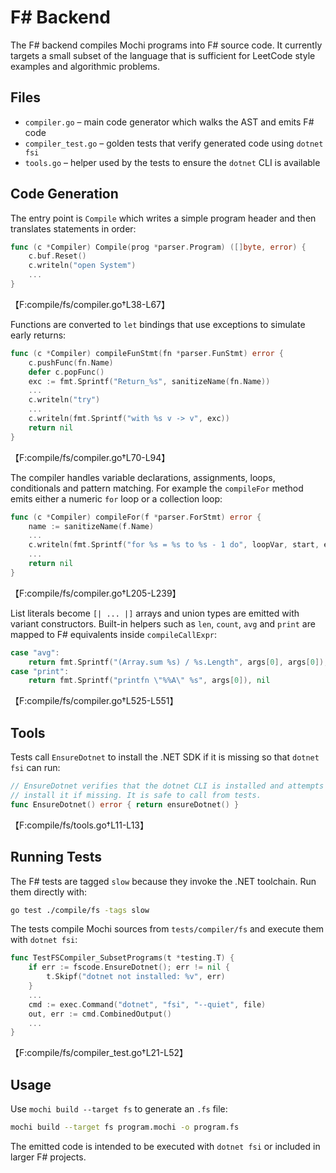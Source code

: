 # F# Backend

The F# backend compiles Mochi programs into F# source code. It currently targets a small subset of the language that is sufficient for LeetCode style examples and algorithmic problems.

## Files

- `compiler.go` – main code generator which walks the AST and emits F# code
- `compiler_test.go` – golden tests that verify generated code using `dotnet fsi`
- `tools.go` – helper used by the tests to ensure the `dotnet` CLI is available

## Code Generation

The entry point is `Compile` which writes a simple program header and then translates statements in order:

```go
func (c *Compiler) Compile(prog *parser.Program) ([]byte, error) {
    c.buf.Reset()
    c.writeln("open System")
    ...
}
```
【F:compile/fs/compiler.go†L38-L67】

Functions are converted to `let` bindings that use exceptions to simulate early returns:

```go
func (c *Compiler) compileFunStmt(fn *parser.FunStmt) error {
    c.pushFunc(fn.Name)
    defer c.popFunc()
    exc := fmt.Sprintf("Return_%s", sanitizeName(fn.Name))
    ...
    c.writeln("try")
    ...
    c.writeln(fmt.Sprintf("with %s v -> v", exc))
    return nil
}
```
【F:compile/fs/compiler.go†L70-L94】

The compiler handles variable declarations, assignments, loops, conditionals and pattern matching. For example the `compileFor` method emits either a numeric `for` loop or a collection loop:

```go
func (c *Compiler) compileFor(f *parser.ForStmt) error {
    name := sanitizeName(f.Name)
    ...
    c.writeln(fmt.Sprintf("for %s = %s to %s - 1 do", loopVar, start, end))
    ...
    return nil
}
```
【F:compile/fs/compiler.go†L205-L239】

List literals become `[| ... |]` arrays and union types are emitted with variant constructors. Built-in helpers such as `len`, `count`, `avg` and `print` are mapped to F# equivalents inside `compileCallExpr`:

```go
case "avg":
    return fmt.Sprintf("(Array.sum %s) / %s.Length", args[0], args[0]), nil
case "print":
    return fmt.Sprintf("printfn \"%%A\" %s", args[0]), nil
```
【F:compile/fs/compiler.go†L525-L551】

## Tools

Tests call `EnsureDotnet` to install the .NET SDK if it is missing so that `dotnet fsi` can run:

```go
// EnsureDotnet verifies that the dotnet CLI is installed and attempts to
// install it if missing. It is safe to call from tests.
func EnsureDotnet() error { return ensureDotnet() }
```
【F:compile/fs/tools.go†L11-L13】

## Running Tests

The F# tests are tagged `slow` because they invoke the .NET toolchain. Run them directly with:

```bash
go test ./compile/fs -tags slow
```

The tests compile Mochi sources from `tests/compiler/fs` and execute them with `dotnet fsi`:

```go
func TestFSCompiler_SubsetPrograms(t *testing.T) {
    if err := fscode.EnsureDotnet(); err != nil {
        t.Skipf("dotnet not installed: %v", err)
    }
    ...
    cmd := exec.Command("dotnet", "fsi", "--quiet", file)
    out, err := cmd.CombinedOutput()
    ...
}
```
【F:compile/fs/compiler_test.go†L21-L52】

## Usage

Use `mochi build --target fs` to generate an `.fs` file:

```bash
mochi build --target fs program.mochi -o program.fs
```

The emitted code is intended to be executed with `dotnet fsi` or included in larger F# projects.

